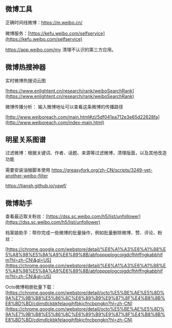## 微博工具

正确时间线微博：[https://m.weibo.cn/ ](https://m.weibo.cn)

微博服务：[https://kefu.weibo.com/selfservice](https://kefu.weibo.com/selfservice)

https://app.weibo.com/my 清理不认识的第三方应用。

## 微博热搜神器

实时微博热搜词云图

[https://www.enlightent.cn/research/rank/weiboSearchRank](https://www.enlightent.cn/research/rank/weiboSearchRank)

微博传播分析： 输入微博地址可以查看这条微博的传播路径&#x20;

[http://www.weiboreach.com/main.html#zl/5df041ea712e3e65d22628fa](http://www.weiboreach.com/index-main.html)

## 明星关系图谱

过滤微博：根据关键词、作者、话题、来源等过滤微博，清理版面，以及其他改造功能&#x20;

需要安装油猴脚本使用 https://greasyfork.org/zh-CN/scripts/3249-yet-another-weibo-filter

https://tiansh.github.io/yawf/

## 微博助手

查看最近取关粉丝：[https://dss.sc.weibo.com/h5/list/unfollower](https://dss.sc.weibo.com/h5/list/unfollower)

档案娘助手：帮你完成一些微博的批量操作，例如批量删除微博、赞、评论、粉丝：

[https://chrome.google.com/webstore/detail/%E6%A1%A3%E6%A1%88%E5%A8%98%E5%8A%A9%E6%89%8B/abfopppplogcojgdcfhhffngkabbhifm?hl=zh-CN\&gl=US](https://chrome.google.com/webstore/detail/%E6%A1%A3%E6%A1%88%E5%A8%98%E5%8A%A9%E6%89%8B/abfopppplogcojgdcfhhffngkabbhifm?hl=zh-CN\&gl=US)

Octo微博相册批量下载：[https://chrome.google.com/webstore/detail/octo%E5%BE%AE%E5%8D%9A%E7%9B%B8%E5%86%8C%E6%89%B9%E9%87%8F%E4%B8%8B%E8%BD%BD/cdimdlckbkfelaogjhfbkjcfncbpngkn?hl=zh-CN](https://chrome.google.com/webstore/detail/octo%E5%BE%AE%E5%8D%9A%E7%9B%B8%E5%86%8C%E6%89%B9%E9%87%8F%E4%B8%8B%E8%BD%BD/cdimdlckbkfelaogjhfbkjcfncbpngkn?hl=zh-CN)

